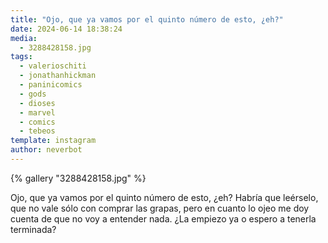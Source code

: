 ```yaml
---
title: "Ojo, que ya vamos por el quinto número de esto, ¿eh?"
date: 2024-06-14 18:38:24
media: 
  - 3288428158.jpg
tags: 
  - valerioschiti
  - jonathanhickman
  - paninicomics
  - gods
  - dioses
  - marvel
  - comics
  - tebeos
template: instagram
author: neverbot
---
```


{% gallery "3288428158.jpg" %}

Ojo, que ya vamos por el quinto número de esto, ¿eh? Habría que leérselo, que no vale sólo con comprar las grapas, pero en cuanto lo ojeo me doy cuenta de que no voy a entender nada. ¿La empiezo ya o espero a tenerla terminada?


